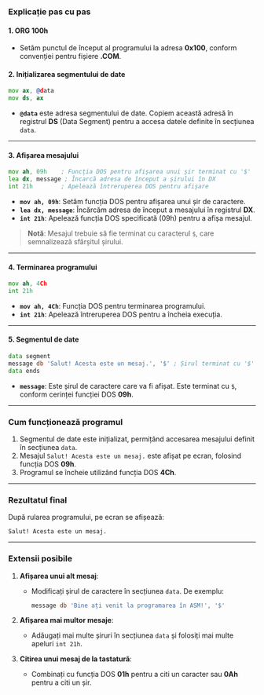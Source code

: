 ### **Explicație pas cu pas**

#### **1. ORG 100h**
- Setăm punctul de început al programului la adresa **0x100**, conform convenției pentru fișiere **.COM**.

#### **2. Inițializarea segmentului de date**
```asm
mov ax, @data
mov ds, ax
```
- **`@data`** este adresa segmentului de date. Copiem această adresă în registrul **DS** (Data Segment) pentru a accesa datele definite în secțiunea `data`.

---

#### **3. Afișarea mesajului**
```asm
mov ah, 09h    ; Funcția DOS pentru afișarea unui șir terminat cu '$'
lea dx, message ; Încarcă adresa de început a șirului în DX
int 21h        ; Apelează întreruperea DOS pentru afișare
```
- **`mov ah, 09h`**: Setăm funcția DOS pentru afișarea unui șir de caractere.
- **`lea dx, message`**: Încărcăm adresa de început a mesajului în registrul **DX**.
- **`int 21h`**: Apelează funcția DOS specificată (09h) pentru a afișa mesajul.

> **Notă**: Mesajul trebuie să fie terminat cu caracterul `$`, care semnalizează sfârșitul șirului.

---

#### **4. Terminarea programului**
```asm
mov ah, 4Ch
int 21h
```
- **`mov ah, 4Ch`**: Funcția DOS pentru terminarea programului.
- **`int 21h`**: Apelează întreruperea DOS pentru a încheia execuția.

---

#### **5. Segmentul de date**
```asm
data segment
message db 'Salut! Acesta este un mesaj.', '$' ; Șirul terminat cu '$'
data ends
```
- **`message`**: Este șirul de caractere care va fi afișat. Este terminat cu `$`, conform cerinței funcției DOS **09h**.

---

### **Cum funcționează programul**

1. Segmentul de date este inițializat, permițând accesarea mesajului definit în secțiunea `data`.
2. Mesajul `Salut! Acesta este un mesaj.` este afișat pe ecran, folosind funcția DOS **09h**.
3. Programul se încheie utilizând funcția DOS **4Ch**.

---

### **Rezultatul final**

După rularea programului, pe ecran se afișează:
```
Salut! Acesta este un mesaj.
```

---

### **Extensii posibile**

1. **Afișarea unui alt mesaj**:
   - Modificați șirul de caractere în secțiunea `data`. De exemplu:
     ```asm
     message db 'Bine ați venit la programarea în ASM!', '$'
     ```

2. **Afișarea mai multor mesaje**:
   - Adăugați mai multe șiruri în secțiunea `data` și folosiți mai multe apeluri `int 21h`.

3. **Citirea unui mesaj de la tastatură**:
   - Combinați cu funcția DOS **01h** pentru a citi un caracter sau **0Ah** pentru a citi un șir.
